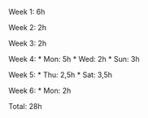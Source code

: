 Week 1: 6h

Week 2: 2h

Week 3: 2h

Week 4: 
    * Mon: 5h
    * Wed: 2h
    * Sun: 3h

Week 5:
    * Thu: 2,5h
    * Sat: 3,5h

Week 6:
    * Mon: 2h
    
Total: 28h
    